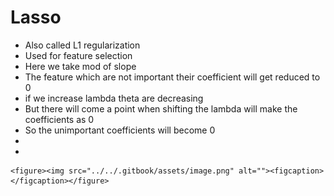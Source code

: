 # Lasso

* Also called L1 regularization
* Used for feature selection
* Here we take mod of slope
* The feature which are not important their coefficient will get reduced to 0
* &#x20;if we increase lambda theta are decreasing
* But there will come a point when shifting the lambda will make the coefficients as 0
* So the unimportant coefficients will become 0
* &#x20;
*

    <figure><img src="../../.gitbook/assets/image.png" alt=""><figcaption></figcaption></figure>
